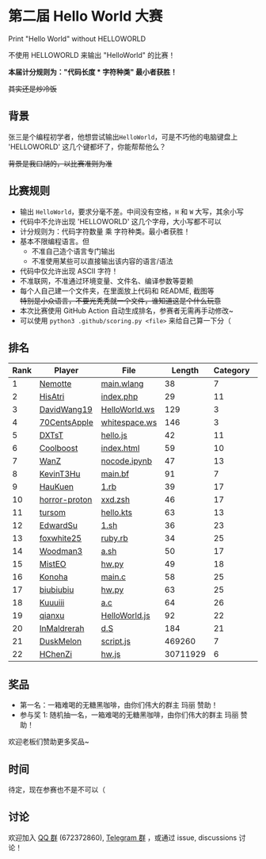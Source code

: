 # 第二届 Hello World 大赛

Print "Hello World" without HELLOWORLD

不使用 HELLOWORLD 来输出 "HelloWorld" 的比赛！

**本届计分规则为："代码长度 * 字符种类" 最小者获胜！**

~~其实还是炒冷饭~~

## 背景

张三是个编程初学者，他想尝试输出`HelloWorld`，可是不巧他的电脑键盘上 'HELLOWORLD' 这几个键都坏了，你能帮帮他么？  

~~背景是我口胡的，以比赛准则为准~~

## 比赛规则

- 输出 `HelloWorld`，要求分毫不差。中间没有空格，`H` 和 `W` 大写，其余小写
- 代码中不允许出现 'HELLOWORLD' 这几个字母，大小写都不可以
- 计分规则为：代码字符数量 乘 字符种类。最小者获胜！
- 基本不限编程语言。但
  - 不准自己造个语言专门输出
  - 不准使用某些可以直接输出该内容的语言/语法
- 代码中仅允许出现 ASCII 字符！
- 不准联网，不准通过环境变量、文件名、编译参数等耍赖
- 每个人自己建一个文件夹，在里面放上代码和 README, 截图等  
  ~~特别是小众语言，不要光秃秃就一个文件，谁知道这是个什么玩意~~
- 本次比赛使用 GitHub Action 自动生成排名，参赛者无需再手动修改~
- 可以使用 `python3 .github/scoring.py <file>` 来给自己算一下分（

## 排名

<!-- begin of RANKING -->
| Rank | Player | File | Length | Category | Score |
| ---- | ------ | ---- | ------ | -------- | ----- |
| 1 | [Nemotte](Nemotte) | [main.wlang](Nemotte/main.wlang) | 38 | 7 | 266 |
| 2 | [HisAtri](HisAtri) | [index.php](HisAtri/index.php) | 29 | 11 | 319 |
| 3 | [DavidWang19](DavidWang19) | [HelloWorld.ws](DavidWang19/HelloWorld.ws) | 129 | 3 | 387 |
| 4 | [70CentsApple](70CentsApple) | [whitespace.ws](70CentsApple/whitespace.ws) | 146 | 3 | 438 |
| 5 | [DXTsT](DXTsT) | [hello.js](DXTsT/hello.js) | 42 | 11 | 462 |
| 6 | [Coolboost](Coolboost) | [index.html](Coolboost/index.html) | 59 | 10 | 590 |
| 7 | [WanZ](WanZ) | [nocode.ipynb](WanZ/nocode.ipynb) | 47 | 13 | 611 |
| 8 | [KevinT3Hu](KevinT3Hu) | [main.bf](KevinT3Hu/main.bf) | 91 | 7 | 637 |
| 9 | [HauKuen](HauKuen) | [1.rb](HauKuen/1.rb) | 39 | 17 | 663 |
| 10 | [horror-proton](horror-proton) | [xxd.zsh](horror-proton/xxd.zsh) | 46 | 17 | 782 |
| 11 | [tursom](tursom) | [hello.kts](tursom/hello.kts) | 63 | 13 | 819 |
| 12 | [EdwardSu](EdwardSu) | [1.sh](EdwardSu/1.sh) | 36 | 23 | 828 |
| 13 | [foxwhite25](foxwhite25) | [ruby.rb](foxwhite25/ruby.rb) | 34 | 25 | 850 |
| 14 | [Woodman3](Woodman3) | [a.sh](Woodman3/a.sh) | 50 | 17 | 850 |
| 15 | [MistEO](MistEO) | [hw.py](MistEO/hw.py) | 49 | 18 | 882 |
| 16 | [Konoha](Konoha) | [main.c](Konoha/main.c) | 58 | 25 | 1450 |
| 17 | [biubiubiu](biubiubiu) | [hw.py](biubiubiu/hw.py) | 63 | 25 | 1575 |
| 18 | [Kuuuiii](Kuuuiii) | [a.c](Kuuuiii/a.c) | 64 | 26 | 1664 |
| 19 | [qianxu](qianxu) | [HelloWorld.js](qianxu/HelloWorld.js) | 92 | 22 | 2024 |
| 20 | [InMaldrerah](InMaldrerah) | [d.S](InMaldrerah/d.S) | 184 | 21 | 3864 |
| 21 | [DuskMelon](DuskMelon) | [script.js](DuskMelon/script.js) | 469260 | 7 | 3284820 |
| 22 | [HChenZi](HChenZi) | [hw.js](HChenZi/hw.js) | 30711929 | 6 | 184271574 |
<!-- end of RANKING -->

## 奖品

- 第一名：一箱难喝的无糖黑咖啡，由你们伟大的群主 玛丽 赞助！
- 参与奖 1: 随机抽一名，一箱难喝的无糖黑咖啡，由你们伟大的群主 玛丽 赞助！

欢迎老板们赞助更多奖品~

## 时间

待定，现在参赛也不是不可以（

## 讨论

欢迎加入 [QQ 群](https://jq.qq.com/?_wv=1027&k=8aBWumWU) (672372860), [Telegram 群](https://t.me/+NjDljiDRrpI4NTU1) ，或通过 issue, discussions 讨论！

